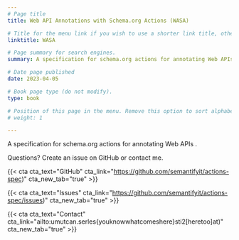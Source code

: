 ```yaml
---
# Page title
title: Web API Annotations with Schema.org Actions (WASA)

# Title for the menu link if you wish to use a shorter link title, otherwise remove this option.
linktitle: WASA

# Page summary for search engines.
summary: A specification for schema.org actions for annotating Web APIs .

# Date page published
date: 2023-04-05

# Book page type (do not modify).
type: book

# Position of this page in the menu. Remove this option to sort alphabetically.
# weight: 1

---
```

A specification for schema.org actions for annotating Web APIs .

Questions? Create an issue on GitHub or contact me.

{{< cta cta_text="GitHub" cta_link="https://github.com/semantifyit/actions-spec)" cta_new_tab="true" >}}

{{< cta cta_text="Issues" cta_link="https://github.com/semantifyit/actions-spec/issues)" cta_new_tab="true" >}}

{{< cta cta_text="Contact" cta_link="ailto:umutcan.serles{youknowwhatcomeshere}sti2[heretoo]at)" cta_new_tab="true" >}}

